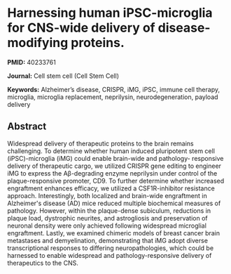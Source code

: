 # Harnessing human iPSC-microglia for CNS-wide delivery of disease-modifying proteins.

**PMID:** 40233761

**Journal:** Cell stem cell (Cell Stem Cell)

**Keywords:** Alzheimer’s disease, CRISPR, iMG, iPSC, immune cell therapy, microglia, microglia replacement, neprilysin, neurodegeneration, payload delivery

## Abstract

Widespread delivery of therapeutic proteins to the brain remains challenging. To determine whether
human induced pluripotent stem cell (iPSC)-microglia (iMG) could enable brain-wide and pathology-
responsive delivery of therapeutic cargo, we utilized CRISPR gene editing to engineer iMG to express
the Aβ-degrading enzyme neprilysin under control of the plaque-responsive promoter, CD9. To further
determine whether increased engraftment enhances efficacy, we utilized a CSF1R-inhibitor resistance
approach. Interestingly, both localized and brain-wide engraftment in Alzheimer's disease (AD) mice
reduced multiple biochemical measures of pathology. However, within the plaque-dense subiculum,
reductions in plaque load, dystrophic neurites, and astrogliosis and preservation of neuronal
density were only achieved following widespread microglial engraftment. Lastly, we examined chimeric
models of breast cancer brain metastases and demyelination, demonstrating that iMG adopt diverse
transcriptional responses to differing neuropathologies, which could be harnessed to enable
widespread and pathology-responsive delivery of therapeutics to the CNS.
